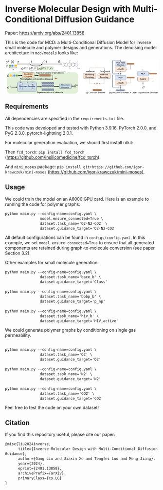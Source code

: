 Inverse Molecular Design with Multi-Conditional Diffusion Guidance
================================================================

Paper: https://arxiv.org/abs/2401.13858

This is the code for MCD: a Multi-Conditional Diffusion Model for inverse small molecule and polymer designs and generations. The denoising model architecture in `mcd/models` looks like:

<div style="display: flex;" markdown="1">
      <img src="asset/reverse.png" style="width: 50%;" alt="Description of the first image">
      <img src="asset/arch.png" style="width: 50%;" alt="Description of the second image">
</div>


## Requirements
All dependencies are specified in the `requirements.txt` file.

This code was developed and tested with Python 3.9.16, PyTorch 2.0.0, and PyG 2.3.0, pytorch-lightning 2.0.1.

For molecular generation evaluation, we should first install rdkit: 

Then `fcd_torch`: `pip install fcd_torch` (https://github.com/insilicomedicine/fcd_torch).

And `mini_moses` package: `pip install git+https://github.com/igor-krawczuk/mini-moses` (https://github.com/igor-krawczuk/mini-moses),

## Usage

We could train the model on an A6000 GPU card. Here is an example to running the code for polymer graphs:

```
python main.py --config-name=config.yaml \
                model.ensure_connected=True \
                dataset.task_name='O2-N2-CO2' \
                dataset.guidance_target='O2-N2-CO2'
```
All default configurations can be found in `configs/config.yaml`. In this example, we set `model.ensure_connected=True` to ensure that all generated components are retained during graph-to-molecule conversion (see paper Section 3.2).

Other examples for small molecule generation:

```
python main.py --config-name=config.yaml \
                dataset.task_name='bace_b' \
                dataset.guidance_target='Class'

python main.py --config-name=config.yaml \
                dataset.task_name='bbbp_b' \
                dataset.guidance_target='p_np'

python main.py --config-name=config.yaml \
                dataset.task_name='hiv_b' \
                dataset.guidance_target='HIV_active'
```

We could generate polymer graphs by conditioning on single gas permeability.

```

python main.py --config-name=config.yaml \
                dataset.task_name='O2' \
                dataset.guidance_target='O2'

python main.py --config-name=config.yaml \
                dataset.task_name='N2' \
                dataset.guidance_target='N2'

python main.py --config-name=config.yaml \
                dataset.task_name='CO2' \
                dataset.guidance_target='CO2'
```

Feel free to test the code on your own dataset!

## Citation

If you find this repository useful, please cite our paper:

```
@misc{liu2024inverse,
      title={Inverse Molecular Design with Multi-Conditional Diffusion Guidance}, 
      author={Gang Liu and Jiaxin Xu and Tengfei Luo and Meng Jiang},
      year={2024},
      eprint={2401.13858},
      archivePrefix={arXiv},
      primaryClass={cs.LG}
}
```

